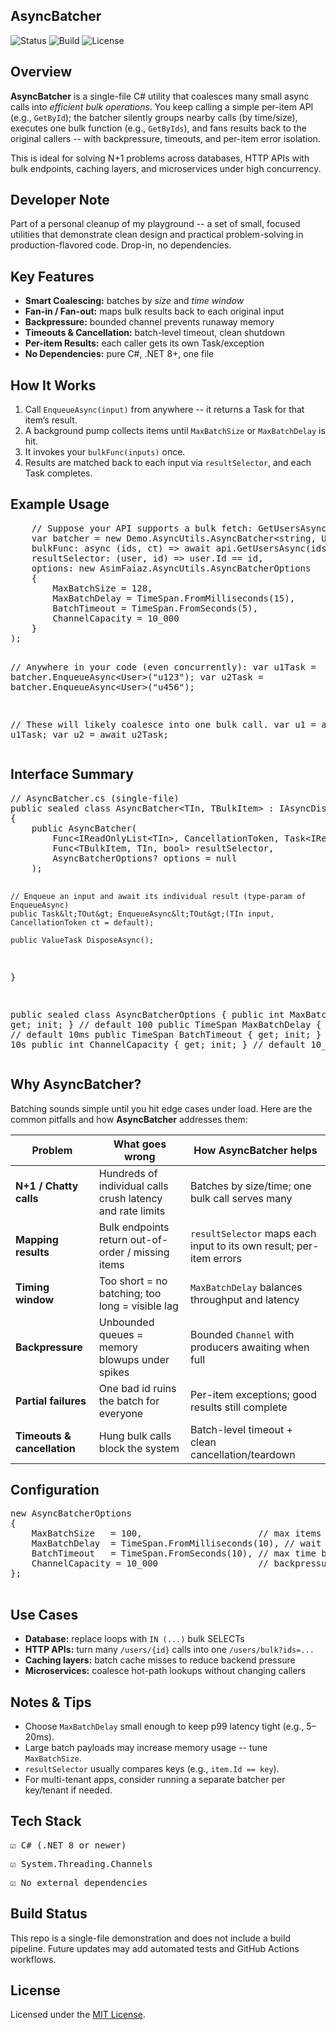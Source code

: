 <section id="asyncbatcher-overview">
  <h1>AsyncBatcher</h1>

  ![Status](https://img.shields.io/badge/status-stable-blue)
  ![Build](https://img.shields.io/badge/build-passing-brightgreen)
  ![License](https://img.shields.io/badge/license-MIT-lightgrey)

  <h2>Overview</h2>
  <p>
    <strong>AsyncBatcher</strong> is a single-file C# utility that coalesces many small async calls
    into <em>efficient bulk operations</em>. You keep calling a simple per-item API (e.g., <code>GetById</code>);
    the batcher silently groups nearby calls (by time/size), executes one bulk function
    (e.g., <code>GetByIds</code>), and fans results back to the original callers -- with
    backpressure, timeouts, and per-item error isolation.
  </p>

  <p>
    This is ideal for solving N+1 problems across databases, HTTP APIs with bulk endpoints,
    caching layers, and microservices under high concurrency.
  </p>

  <h2>Developer Note</h2>
  <p>
    Part of a personal cleanup of my playground -- a set of small, focused utilities that demonstrate
    clean design and practical problem-solving in production-flavored code. Drop-in, no dependencies.
  </p>

  <h2>Key Features</h2>
  <ul>
    <li><strong>Smart Coalescing:</strong> batches by <em>size</em> and <em>time window</em></li>
    <li><strong>Fan-in / Fan-out:</strong> maps bulk results back to each original input</li>
    <li><strong>Backpressure:</strong> bounded channel prevents runaway memory</li>
    <li><strong>Timeouts & Cancellation:</strong> batch-level timeout, clean shutdown</li>
    <li><strong>Per-item Results:</strong> each caller gets its own Task/exception</li>
    <li><strong>No Dependencies:</strong> pure C#, .NET 8+, one file</li>
  </ul>

  <h2>How It Works</h2>
  <ol>
    <li>Call <code>EnqueueAsync(input)</code> from anywhere -- it returns a Task for that item’s result.</li>
    <li>A background pump collects items until <code>MaxBatchSize</code> or <code>MaxBatchDelay</code> is hit.</li>
    <li>It invokes your <code>bulkFunc(inputs)</code> once.</li>
    <li>Results are matched back to each input via <code>resultSelector</code>, and each Task completes.</li>
  </ol>

  <h2>Example Usage</h2>
  <pre>
    // Suppose your API supports a bulk fetch: GetUsersAsync(ids)
    var batcher = new Demo.AsyncUtils.AsyncBatcher&lt;string, User&gt;(
    bulkFunc: async (ids, ct) =&gt; await api.GetUsersAsync(ids, ct),
    resultSelector: (user, id) =&gt; user.Id == id,
    options: new AsimFaiaz.AsyncUtils.AsyncBatcherOptions
    {
        MaxBatchSize = 128,
        MaxBatchDelay = TimeSpan.FromMilliseconds(15),
        BatchTimeout = TimeSpan.FromSeconds(5),
        ChannelCapacity = 10_000
    }
);

// Anywhere in your code (even concurrently):
var u1Task = batcher.EnqueueAsync&lt;User&gt;("u123");
var u2Task = batcher.EnqueueAsync&lt;User&gt;("u456");

// These will likely coalesce into one bulk call.
var u1 = await u1Task;
var u2 = await u2Task;
  </pre>

  <h2>Interface Summary</h2>
  <pre>
// AsyncBatcher.cs (single-file)
public sealed class AsyncBatcher&lt;TIn, TBulkItem&gt; : IAsyncDisposable
{
    public AsyncBatcher(
        Func&lt;IReadOnlyList&lt;TIn&gt;, CancellationToken, Task&lt;IReadOnlyList&lt;TBulkItem&gt;&gt;&gt; bulkFunc,
        Func&lt;TBulkItem, TIn, bool&gt; resultSelector,
        AsyncBatcherOptions? options = null
    );

    // Enqueue an input and await its individual result (type-param of EnqueueAsync)
    public Task&lt;TOut&gt; EnqueueAsync&lt;TOut&gt;(TIn input, CancellationToken ct = default);

    public ValueTask DisposeAsync();
}

public sealed class AsyncBatcherOptions
{
    public int MaxBatchSize { get; init; }          // default 100
    public TimeSpan MaxBatchDelay { get; init; }    // default 10ms
    public TimeSpan BatchTimeout { get; init; }     // default 10s
    public int ChannelCapacity { get; init; }       // default 10_000
}
  </pre>

  <h2>Why AsyncBatcher?</h2>
  <p>
    Batching sounds simple until you hit edge cases under load. Here are the common pitfalls and how
    <strong>AsyncBatcher</strong> addresses them:
  </p>

  <table>
    <thead>
      <tr><th>Problem</th><th>What goes wrong</th><th>How AsyncBatcher helps</th></tr>
    </thead>
    <tbody>
      <tr>
        <td><strong>N+1 / Chatty calls</strong></td>
        <td>Hundreds of individual calls crush latency and rate limits</td>
        <td>Batches by size/time; one bulk call serves many</td>
      </tr>
      <tr>
        <td><strong>Mapping results</strong></td>
        <td>Bulk endpoints return out-of-order / missing items</td>
        <td><code>resultSelector</code> maps each input to its own result; per-item errors</td>
      </tr>
      <tr>
        <td><strong>Timing window</strong></td>
        <td>Too short = no batching; too long = visible lag</td>
        <td><code>MaxBatchDelay</code> balances throughput and latency</td>
      </tr>
      <tr>
        <td><strong>Backpressure</strong></td>
        <td>Unbounded queues = memory blowups under spikes</td>
        <td>Bounded <code>Channel</code> with producers awaiting when full</td>
      </tr>
      <tr>
        <td><strong>Partial failures</strong></td>
        <td>One bad id ruins the batch for everyone</td>
        <td>Per-item exceptions; good results still complete</td>
      </tr>
      <tr>
        <td><strong>Timeouts & cancellation</strong></td>
        <td>Hung bulk calls block the system</td>
        <td>Batch-level timeout + clean cancellation/teardown</td>
      </tr>
    </tbody>
  </table>

  <h2>Configuration</h2>
  <pre>
new AsyncBatcherOptions
{
    MaxBatchSize   = 100,                      // max items per batch
    MaxBatchDelay  = TimeSpan.FromMilliseconds(10), // wait window to coalesce
    BatchTimeout   = TimeSpan.FromSeconds(10), // max time bulkFunc may run
    ChannelCapacity = 10_000                   // backpressure bound
};
  </pre>

  <h2>Use Cases</h2>
  <ul>
    <li><strong>Database:</strong> replace loops with <code>IN (...)</code> bulk SELECTs</li>
    <li><strong>HTTP APIs:</strong> turn many <code>/users/{id}</code> calls into one <code>/users/bulk?ids=...</code></li>
    <li><strong>Caching layers:</strong> batch cache misses to reduce backend pressure</li>
    <li><strong>Microservices:</strong> coalesce hot-path lookups without changing callers</li>
  </ul>

  <h2>Notes & Tips</h2>
  <ul>
    <li>Choose <code>MaxBatchDelay</code> small enough to keep p99 latency tight (e.g., 5–20ms).</li>
    <li>Large batch payloads may increase memory usage -- tune <code>MaxBatchSize</code>.</li>
    <li><code>resultSelector</code> usually compares keys (e.g., <code>item.Id == key</code>).</li>
    <li>For multi-tenant apps, consider running a separate batcher per key/tenant if needed.</li>
  </ul>

  <section id="tech-stack">
    <h2>Tech Stack</h2>
    <pre>☑ C# (.NET 8 or newer)</pre>
    <pre>☑ System.Threading.Channels</pre>
    <pre>☑ No external dependencies</pre>
  </section>

  <h2>Build Status</h2>
  <p>
    This repo is a single-file demonstration and does not include a build pipeline.  
    Future updates may add automated tests and GitHub Actions workflows.
  </p>

  <h2>License</h2>
  <p>
    Licensed under the <a href="LICENSE">MIT License</a>.<br>
  </p>
</section>
